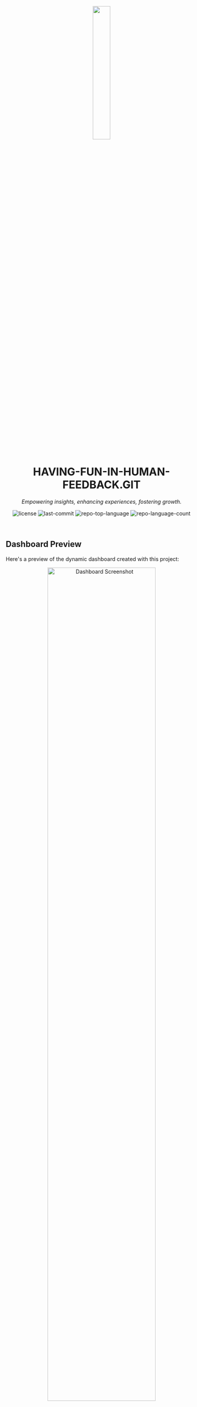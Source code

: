 <p align="center">
    <img src="https://raw.githubusercontent.com/PKief/vscode-material-icon-theme/ec559a9f6bfd399b82bb44393651661b08aaf7ba/icons/folder-markdown-open.svg" align="center" width="30%">
</p>
<p align="center"><h1 align="center">HAVING-FUN-IN-HUMAN-FEEDBACK.GIT</h1></p>
<p align="center">
	<em>Empowering insights, enhancing experiences, fostering growth.</em>
</p>
<p align="center">
	<img src="https://img.shields.io/github/license/Jeff-67/Having-Fun-in-Human-Feedback.git?style=default&logo=opensourceinitiative&logoColor=white&color=0080ff" alt="license">
	<img src="https://img.shields.io/github/last-commit/Jeff-67/Having-Fun-in-Human-Feedback.git?style=default&logo=git&logoColor=white&color=0080ff" alt="last-commit">
	<img src="https://img.shields.io/github/languages/top/Jeff-67/Having-Fun-in-Human-Feedback.git?style=default&color=0080ff" alt="repo-top-language">
	<img src="https://img.shields.io/github/languages/count/Jeff-67/Having-Fun-in-Human-Feedback.git?style=default&color=0080ff" alt="repo-language-count">
</p>
<p align="center"><!-- default option, no dependency badges. -->
</p>
<p align="center">
	<!-- default option, no dependency badges. -->
</p>
<br>

## Dashboard Preview

Here's a preview of the dynamic dashboard created with this project:

<p align="center">
    <img src="src/images/dashboard.png" alt="Dashboard Screenshot" width="75%">
</p>


##  Table of Contents

- [ Overview](#-overview)
- [ Features](#-features)
- [ Project Structure](#-project-structure)
  - [ Project Index](#-project-index)
- [ Getting Started](#-getting-started)
  - [ Prerequisites](#-prerequisites)
  - [ Installation](#-installation)
  - [ Usage](#-usage)
  - [ Testing](#-testing)
- [ Project Roadmap](#-project-roadmap)
- [ Contributing](#-contributing)
- [ License](#-license)
- [ Acknowledgments](#-acknowledgments)

---

##  Overview

"Having-Fun-in-Human-Feedback.git is a dynamic project enhancing user experience through real-time insights and interactive data visualization. It streamlines database management, improves dashboard aesthetics, and empowers decision-making with metrics like passing rate. Ideal for developers seeking seamless integration and engaging interfaces for data-driven applications."

---

##  Features

|      | Feature         | Summary       |
| :--- | :---:           | :---          |
| ⚙️  | **Architecture**  | <ul><li>Facilitates project dependencies and metadata management using Poetry in the codebase architecture.</li></ul> |
| 🔩 | **Code Quality**  | <ul><li>Improves data visualization and interaction in the LLM application dashboard by dynamically fetching and displaying PostgreSQL data.</li><li>Establishes database connections, retrieves and updates data based on user interactions, and calculates metrics like passing rate.</li><li>Enhances user experience and provides real-time insights for decision-making.</li></ul> |
| 📄 | **Documentation** | <ul><li>Primary language is Python with additional files in toml, py, txt, and css.</li><li>Enhances dashboard aesthetics and functionality by incorporating essential libraries for data visualization and manipulation.</li><li>Improves user experience through seamless integration of FontAwesome icons, interactive Shiny elements, and advanced plotting capabilities with Seaborn and Pandas.</li></ul> |
| 🔌 | **Integrations**  | <ul><li>Enhances dashboard aesthetics and functionality by incorporating essential libraries for data visualization and manipulation.</li><li>Improves user experience through seamless integration of FontAwesome icons, interactive Shiny elements, and advanced plotting capabilities with Seaborn and Pandas.</li></ul> |
| 🧩 | **Modularity**    | <ul><li>Define global styling variables for the dashboard interface, ensuring consistent design elements throughout the project.</li><li>Reads penguin data from a CSV file for the dashboard.</li><li>Generates a dynamic dashboard displaying Penguin data with interactive filter controls and visualizations.</li></ul> |
| 🧪 | **Testing**       | <ul><li>Using `pip`, run pytest for testing.</li></ul> |
| ⚡️  | **Performance**   | <ul><li>Fact 1</li><li>Fact 2</li><li>Fact 3</li></ul> |
| 🛡️ | **Security**      | <ul><li>Fact 1</li><li>Fact 2</li><li>Fact 3</li></ul> |
| 📦 | **Dependencies**  | <ul><li>Dependencies include pip, requirements.txt, pyproject.toml, python, css, seaborn, python-dotenv, pandas, shiny, faicons, jinja2, psycopg2.</li></ul> |

---

##  Project Structure

```sh
└── Having-Fun-in-Human-Feedback.git/
    ├── LICENSE
    ├── README.md
    ├── dashboard
    │   ├── app.py
    │   ├── penguins.csv
    │   ├── requirements.txt
    │   ├── shared.py
    │   └── styles.css
    ├── pyproject.toml
    └── test.py
```


###  Project Index
<details open>
	<summary><b><code>HAVING-FUN-IN-HUMAN-FEEDBACK.GIT/</code></b></summary>
	<details> <!-- __root__ Submodule -->
		<summary><b>__root__</b></summary>
		<blockquote>
			<table>
			<tr>
				<td><b><a href='https://github.com/Jeff-67/Having-Fun-in-Human-Feedback.git/blob/master/pyproject.toml'>pyproject.toml</a></b></td>
				<td>Facilitates project dependencies and metadata management using Poetry in the codebase architecture.</td>
			</tr>
			<tr>
				<td><b><a href='https://github.com/Jeff-67/Having-Fun-in-Human-Feedback.git/blob/master/test.py'>test.py</a></b></td>
				<td>- Improve data visualization and interaction in the LLM application dashboard by dynamically fetching and displaying PostgreSQL data<br>- The code establishes database connections, retrieves and updates data based on user interactions, and calculates metrics like passing rate<br>- This enhances the user experience and provides real-time insights for decision-making.</td>
			</tr>
			</table>
		</blockquote>
	</details>
	<details> <!-- dashboard Submodule -->
		<summary><b>dashboard</b></summary>
		<blockquote>
			<table>
			<tr>
				<td><b><a href='https://github.com/Jeff-67/Having-Fun-in-Human-Feedback.git/blob/master/dashboard/requirements.txt'>requirements.txt</a></b></td>
				<td>- Enhances dashboard aesthetics and functionality by incorporating essential libraries for data visualization and manipulation<br>- Improves user experience through seamless integration of FontAwesome icons, interactive Shiny elements, and advanced plotting capabilities with Seaborn and Pandas.</td>
			</tr>
			<tr>
				<td><b><a href='https://github.com/Jeff-67/Having-Fun-in-Human-Feedback.git/blob/master/dashboard/styles.css'>styles.css</a></b></td>
				<td>Define global styling variables for the dashboard interface, ensuring consistent design elements throughout the project.</td>
			</tr>
			<tr>
				<td><b><a href='https://github.com/Jeff-67/Having-Fun-in-Human-Feedback.git/blob/master/dashboard/shared.py'>shared.py</a></b></td>
				<td>Reads penguin data from a CSV file for the dashboard.</td>
			</tr>
			<tr>
				<td><b><a href='https://github.com/Jeff-67/Having-Fun-in-Human-Feedback.git/blob/master/dashboard/app.py'>app.py</a></b></td>
				<td>- Generates a dynamic dashboard displaying Penguin data with interactive filter controls and visualizations<br>- Calculates statistics like penguin count, average bill length, and depth<br>- Allows user interaction to mark penguins as 'pass' or 'fail' and saves changes to a CSV file.</td>
			</tr>
			</table>
		</blockquote>
	</details>
</details>

---
##  Getting Started

###  Prerequisites

Before getting started with Having-Fun-in-Human-Feedback.git, ensure your runtime environment meets the following requirements:

- **Programming Language:** Python
- **Package Manager:** Pip


###  Installation

Install Having-Fun-in-Human-Feedback.git using one of the following methods:

**Build from source:**

1. Clone the Having-Fun-in-Human-Feedback.git repository:
```sh
❯ git clone https://github.com/Jeff-67/Having-Fun-in-Human-Feedback.git
```

2. Navigate to the project directory:
```sh
❯ cd Having-Fun-in-Human-Feedback.git
```

3. Install the project dependencies:


**Using `pip`** &nbsp; [<img align="center" src="https://img.shields.io/badge/Pip-3776AB.svg?style={badge_style}&logo=pypi&logoColor=white" />](https://pypi.org/project/pip/)

```sh
❯ pip install -r dashboard/requirements.txt
```




###  Usage
Run Having-Fun-in-Human-Feedback.git using the following command:
**Using `pip`** &nbsp; [<img align="center" src="https://img.shields.io/badge/Pip-3776AB.svg?style={badge_style}&logo=pypi&logoColor=white" />](https://pypi.org/project/pip/)

```sh
❯ python {entrypoint}
```


###  Testing
Run the test suite using the following command:
**Using `pip`** &nbsp; [<img align="center" src="https://img.shields.io/badge/Pip-3776AB.svg?style={badge_style}&logo=pypi&logoColor=white" />](https://pypi.org/project/pip/)

```sh
❯ pytest
```


---
##  Project Roadmap

- [X] **`Task 1`**: <strike>Implement feature one.</strike>
- [ ] **`Task 2`**: Implement feature two.
- [ ] **`Task 3`**: Implement feature three.

---

##  Contributing

- **💬 [Join the Discussions](https://github.com/Jeff-67/Having-Fun-in-Human-Feedback.git/discussions)**: Share your insights, provide feedback, or ask questions.
- **🐛 [Report Issues](https://github.com/Jeff-67/Having-Fun-in-Human-Feedback.git/issues)**: Submit bugs found or log feature requests for the `Having-Fun-in-Human-Feedback.git` project.
- **💡 [Submit Pull Requests](https://github.com/Jeff-67/Having-Fun-in-Human-Feedback.git/blob/main/CONTRIBUTING.md)**: Review open PRs, and submit your own PRs.

<details closed>
<summary>Contributing Guidelines</summary>

1. **Fork the Repository**: Start by forking the project repository to your github account.
2. **Clone Locally**: Clone the forked repository to your local machine using a git client.
   ```sh
   git clone https://github.com/Jeff-67/Having-Fun-in-Human-Feedback.git
   ```
3. **Create a New Branch**: Always work on a new branch, giving it a descriptive name.
   ```sh
   git checkout -b new-feature-x
   ```
4. **Make Your Changes**: Develop and test your changes locally.
5. **Commit Your Changes**: Commit with a clear message describing your updates.
   ```sh
   git commit -m 'Implemented new feature x.'
   ```
6. **Push to github**: Push the changes to your forked repository.
   ```sh
   git push origin new-feature-x
   ```
7. **Submit a Pull Request**: Create a PR against the original project repository. Clearly describe the changes and their motivations.
8. **Review**: Once your PR is reviewed and approved, it will be merged into the main branch. Congratulations on your contribution!
</details>

<details closed>
<summary>Contributor Graph</summary>
<br>
<p align="left">
   <a href="https://github.com{/Jeff-67/Having-Fun-in-Human-Feedback.git/}graphs/contributors">
      <img src="https://contrib.rocks/image?repo=Jeff-67/Having-Fun-in-Human-Feedback.git">
   </a>
</p>
</details>

---

##  License

This project is protected under the [SELECT-A-LICENSE](https://choosealicense.com/licenses) License. For more details, refer to the [LICENSE](https://choosealicense.com/licenses/) file.

---

##  Acknowledgments

- List any resources, contributors, inspiration, etc. here.

---
